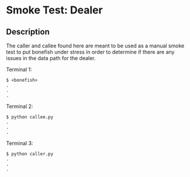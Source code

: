 Smoke Test: Dealer
==================

## Description

The caller and callee found here are meant to be used as a manual
smoke test to put bonefish under stress in order to determine if
there are any issues in the data path for the dealer.

Terminal 1:
```
$ <bonefish>
.
.
.
```

Terminal 2:
```
$ python callee.py
.
.
.
```

Terminal 3:
```
$ python caller.py
.
.
.
```
